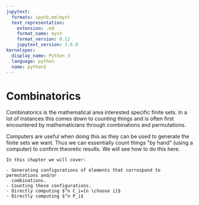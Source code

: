 ```yaml
---
jupytext:
  formats: ipynb,md:myst
  text_representation:
    extension: .md
    format_name: myst
    format_version: 0.12
    jupytext_version: 1.6.0
kernelspec:
  display_name: Python 3
  language: python
  name: python3
---
```


# Combinatorics

Combinatorics is the mathematical area interested specific finite sets. In a lot
of instances this comes down to counting things and is often first encountered
by mathematicians through combinations and permutations.

Computers are useful when doing this as they can be used to generate the finite
sets we want. Thus we can essentially count things "by hand" (using a computer)
to confirm theoretic results. We will see how to do this here.

```{important}
In this chapter we will cover:

- Generating configurations of elements that correspond to permutations and/or
  combinations.
- Counting these configurations.
- Directly computing $^n C_i={n \choose i}$
- Directly computing $^n P_i$
```
